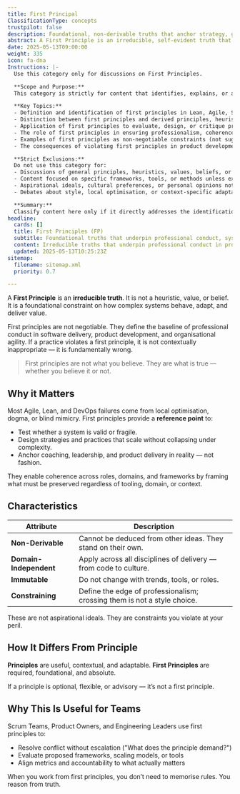 ```yaml
---
title: First Principal
ClassificationType: concepts
trustpilot: false
description: Foundational, non-derivable truths that anchor strategy, guide system design, and define the boundaries of professional practice.
abstract: A First Principle is an irreducible, self-evident truth that forms the foundation of a system of thought or action. In Lean-Agile, Scrum, and DevOps contexts, first principles guide decision-making by anchoring practices, strategies, and heuristics to immutable truths. Unlike derived principles, which are context-dependent and adaptive, first principles remain stable across domains and serve as the baseline for evaluating whether a system’s design, behaviour, or outcome is valid. First principles are not suggestions — they are non-negotiable constraints that define the boundary of professionalism.
date: 2025-05-13T09:00:00
weight: 335
icon: fa-dna
Instructions: |-
  Use this category only for discussions on First Principles.

  **Scope and Purpose:**  
  This category is strictly for content that identifies, explains, or applies first principles within Lean, Agile, Scrum, DevOps, or related modern product development contexts. A first principle is an irreducible, self-evident truth that forms the non-negotiable foundation for systems of thought, professional conduct, and decision-making. First principles are not context-dependent, advisory, or derived from other ideas; they are immutable constraints that define the boundaries of valid practice and system design.

  **Key Topics:**
  - Definition and identification of first principles in Lean, Agile, Scrum, or DevOps (e.g., as articulated by foundational theorists such as Ken Schwaber, Gene Kim, Taiichi Ohno, etc.).
  - Distinction between first principles and derived principles, heuristics, values, or beliefs.
  - Application of first principles to evaluate, design, or critique practices, frameworks, or organisational behaviours.
  - The role of first principles in ensuring professionalism, coherence, and system validity across domains and roles.
  - Examples of first principles as non-negotiable constraints (not suggestions or context-dependent advice).
  - The consequences of violating first principles in product development, delivery, or organisational agility.

  **Strict Exclusions:**  
  Do not use this category for:
  - Discussions of general principles, heuristics, values, beliefs, or best practices that are context-dependent or advisory.
  - Content focused on specific frameworks, tools, or methods unless explicitly anchored to first principles.
  - Aspirational ideals, cultural preferences, or personal opinions not grounded in immutable truths.
  - Debates about style, local optimisation, or context-specific adaptations.

  **Summary:**  
  Classify content here only if it directly addresses the identification, explanation, or application of first principles as foundational, immutable constraints in Lean-Agile, Scrum, or DevOps contexts. Exclude any content that treats principles as optional, flexible, or contextually negotiable.
headline:
  cards: []
  title: First Principles (FP)
  subtitle: Foundational truths that underpin professional conduct, system design, and decision-making across product delivery, organisational change, and complex systems.
  content: Irreducible truths that underpin professional conduct in product delivery, software engineering, and organisational change. Posts explore foundational constraints that govern system behaviour, adaptation, and value delivery, providing a universal reference for evaluating practices, frameworks, and decisions across disciplines, regardless of context, methodology, or domain.
  updated: 2025-05-13T10:25:23Z
sitemap:
  filename: sitemap.xml
  priority: 0.7

---
```

A **First Principle** is an **irreducible truth**. It is not a heuristic, value, or belief. It is a foundational constraint on how complex systems behave, adapt, and deliver value.

First principles are not negotiable. They define the baseline of professional conduct in software delivery, product development, and organisational agility. If a practice violates a first principle, it is not contextually inappropriate — it is fundamentally wrong.

> First principles are not what you believe. They are what is true — whether you believe it or not.

## Why it Matters

Most Agile, Lean, and DevOps failures come from local optimisation, dogma, or blind mimicry. First principles provide a **reference point** to:

- Test whether a system is valid or fragile.
- Design strategies and practices that scale without collapsing under complexity.
- Anchor coaching, leadership, and product delivery in reality — not fashion.

They enable coherence across roles, domains, and frameworks by framing what must be preserved regardless of tooling, domain, or context.

## Characteristics

| Attribute              | Description                                                              |
| ---------------------- | ------------------------------------------------------------------------ |
| **Non-Derivable**      | Cannot be deduced from other ideas. They stand on their own.             |
| **Domain-Independent** | Apply across all disciplines of delivery — from code to culture.         |
| **Immutable**          | Do not change with trends, tools, or roles.                              |
| **Constraining**       | Define the edge of professionalism; crossing them is not a style choice. |

These are not aspirational ideals. They are constraints you violate at your peril.

## How It Differs From Principle

**Principles** are useful, contextual, and adaptable.
**First Principles** are required, foundational, and absolute.

If a principle is optional, flexible, or advisory — it’s not a first principle.

## Why This Is Useful for Teams

Scrum Teams, Product Owners, and Engineering Leaders use first principles to:

- Resolve conflict without escalation ("What does the principle demand?")
- Evaluate proposed frameworks, scaling models, or tools
- Align metrics and accountability to what actually matters

When you work from first principles, you don’t need to memorise rules.
You reason from truth.
